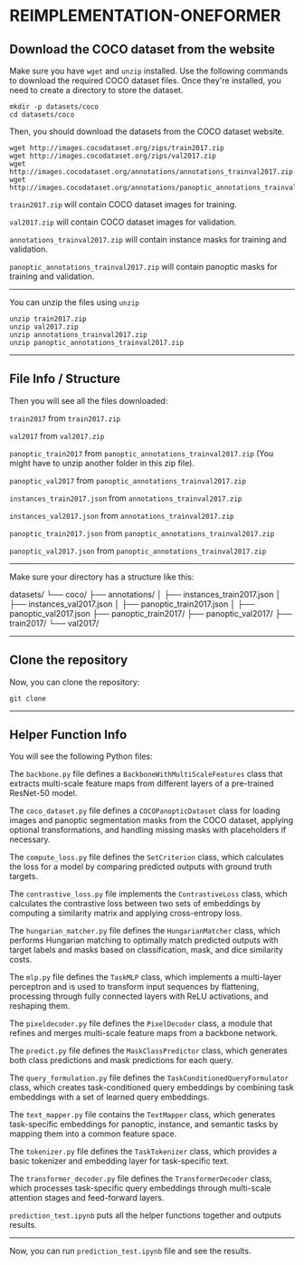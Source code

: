 # REIMPLEMENTATION-ONEFORMER

## Download the COCO dataset from the website
Make sure you have `wget` and `unzip` installed. Use the following commands to download the required COCO dataset files.
Once they're installed, you need to create a directory to store the dataset.

```
mkdir -p datasets/coco
cd datasets/coco
```

Then, you should download the datasets from the COCO dataset website.
```
wget http://images.cocodataset.org/zips/train2017.zip
wget http://images.cocodataset.org/zips/val2017.zip
wget http://images.cocodataset.org/annotations/annotations_trainval2017.zip
wget http://images.cocodataset.org/annotations/panoptic_annotations_trainval2017.zip
```
`train2017.zip` will contain COCO dataset images for training.

`val2017.zip` will contain COCO dataset images for validation.

`annotations_trainval2017.zip` will contain instance masks for training and validation.

`panoptic_annotations_trainval2017.zip` will contain panoptic masks for training and validation.

---

You can unzip the files using `unzip`
```
unzip train2017.zip
unzip val2017.zip
unzip annotations_trainval2017.zip
unzip panoptic_annotations_trainval2017.zip
```

---
## File Info / Structure
Then you will see all the files downloaded:

`train2017` from `train2017.zip`

`val2017` from `val2017.zip`

`panoptic_train2017` from `panoptic_annotations_trainval2017.zip` (You might have to unzip another folder in this zip file).

`panoptic_val2017` from `panoptic_annotations_trainval2017.zip`

`instances_train2017.json` from `annotations_trainval2017.zip`

`instances_val2017.json` from `annotations_trainval2017.zip`

`panoptic_train2017.json` from `panoptic_annotations_trainval2017.zip`

`panoptic_val2017.json` from `panoptic_annotations_trainval2017.zip`

---

Make sure your directory has a structure like this:

datasets/
└── coco/
    ├── annotations/
    │   ├── instances_train2017.json
    │   ├── instances_val2017.json
    │   ├── panoptic_train2017.json
    │   ├── panoptic_val2017.json
    ├── panoptic_train2017/
    ├── panoptic_val2017/
    ├── train2017/
    └── val2017/


---
## Clone the repository
Now, you can clone the repository:

```
git clone
```

---
## Helper Function Info
You will see the following Python files:

The `backbone.py` file defines a `BackboneWithMultiScaleFeatures` class that extracts multi-scale feature maps from different layers of a pre-trained ResNet-50 model.

The `coco_dataset.py` file defines a `COCOPanopticDataset` class for loading images and panoptic segmentation masks from the COCO dataset, applying optional transformations, and handling missing masks with placeholders if necessary.

The `compute_loss.py` file defines the `SetCriterion` class, which calculates the loss for a model by comparing predicted outputs with ground truth targets.

The `contrastive_loss.py` file implements the `ContrastiveLoss` class, which calculates the contrastive loss between two sets of embeddings by computing a similarity matrix and applying cross-entropy loss.

The `hungarian_matcher.py` file defines the `HungarianMatcher` class, which performs Hungarian matching to optimally match predicted outputs with target labels and masks based on classification, mask, and dice similarity costs.

The `mlp.py` file defines the `TaskMLP` class, which implements a multi-layer perceptron and is used to transform input sequences by flattening, processing through fully connected layers with ReLU activations, and reshaping them.

The `pixeldecoder.py` file defines the `PixelDecoder` class, a module that refines and merges multi-scale feature maps from a backbone network.

The `predict.py` file defines the `MaskClassPredictor` class, which generates both class predictions and mask predictions for each query.

The `query_formulation.py` file defines the `TaskConditionedQueryFormulator` class, which creates task-conditioned query embeddings by combining task embeddings with a set of learned query embeddings.

The `text_mapper.py` file contains the `TextMapper` class, which generates task-specific embeddings for panoptic, instance, and semantic tasks by mapping them into a common feature space.

The `tokenizer.py` file defines the `TaskTokenizer` class, which provides a basic tokenizer and embedding layer for task-specific text.

The `transformer_decoder.py` file defines the `TransformerDecoder` class, which processes task-specific query embeddings through multi-scale attention stages and feed-forward layers.

`prediction_test.ipynb` puts all the helper functions together and outputs results.

---

Now, you can run `prediction_test.ipynb` file and see the results.

